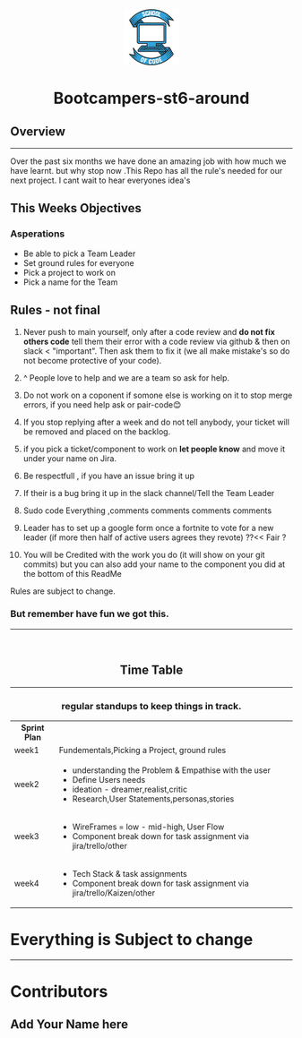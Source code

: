 
<div align="center">
<img src="./images/Soc.png" width="100px" >
</div>
<h1 align="center">Bootcampers-st6-around</h1>

<h2>Overview</h1>
<hr/>
<p>
  Over the past six months we have done an amazing job with how much we have learnt. but why stop now .This Repo has all the rule's needed for our next project. 
  I cant wait to hear everyones idea's
</p>

<h2>This Weeks Objectives</h2>

<h3>Asperations</h3>

- Be able to pick a Team Leader
- Set ground rules for everyone
- Pick a project to work on
- Pick a name for the Team 

<h2>Rules - not final</h2>




1. Never push to main yourself, only after a code review and <b>do not fix others code</b> tell them their error with a code review via github & then on slack < "important". Then ask them to fix it (we all make mistake's so do not become protective of your code).

2. ^ People love to help and we are a team so ask for help. 
3. Do not work on a coponent if somone else is working on it to stop merge errors, if you need help ask or pair-code😊
4. If you stop replying after a week and do not tell anybody, your ticket will be removed and placed on the backlog.
5. if you pick a ticket/component to work on <b>let people know</b> and move it under your name on Jira.
6. Be respectfull , if you have an issue bring it up
7. If their is a bug bring it up in the slack channel/Tell the Team Leader
8. Sudo code Everything ,comments comments comments comments
9. Leader has to set up a google form once a fortnite to vote for a new leader (if more then half of active users agrees they revote) ??<< Fair ?
10. You will be Credited with the work you do (it will show on your git commits) but you can also add your name to the component you did at the bottom of this ReadMe


Rules are subject to change. <br>
<h3> But remember have fun we got this.</h3>

<hr/>
<br>

<h2 align="center">Time Table</h2>
<hr/>

<table align="center">
<h3 align="center">regular standups to keep things in track.</h3>
<th>Sprint Plan</th>
<tr>
  <td>week1</td><td>Fundementals,Picking a Project, ground rules</td>
</tr>
<tr>
  <td>week2</td>
  <td>
    <ul>
    <li>understanding the Problem & Empathise with the user</li>
    <li>Define Users needs</li>
    <li>ideation - dreamer,realist,critic</li>
    <li>Research,User Statements,personas,stories</li>
    </ul>
  </td>
</tr>
<tr>
  <td>week3</td>
  <td>
  <ul>
    <li>WireFrames = low - mid-high, User Flow</li>
     <li>Component break down for task assignment via jira/trello/other</li>
  </ul>
  </td>
</tr>

<tr>
  <td>week4</td>
  <td>
  <ul>
    <li>Tech Stack & task assignments</li>
     <li>Component break down for task assignment via jira/trello/Kaizen/other</li>
  </ul>
    
  </td>
</tr>

</table>


<h1>Everything is Subject to change</h1>
<hr/>

<h1> Contributors </h1>
<h2>Add Your Name here<h2>
